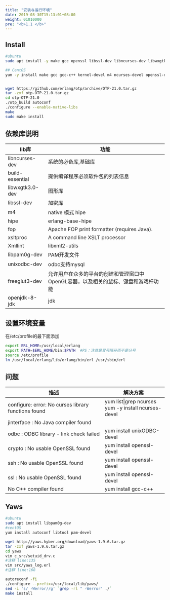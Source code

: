 ```yaml
---
title: "安装与运行环境"
date: 2019-08-30T15:13:01+08:00
weight: 01010000
pre: "<b>1.1 </b>"
---
```


## Install

```bash
#ubuntu
sudo apt install -y make gcc openssl libssl-dev libncurses-dev libwxgtk3.0-gtk3-dev libwxgtk-webview3.0-gtk3-dev xsltproc

## CentOS
yum -y install make gcc gcc-c++ kernel-devel m4 ncurses-devel openssl-devel


wget https://github.com/erlang/otp/archive/OTP-21.0.tar.gz
tar -zxf otp-OTP-21.0.tar.gz
cd otp-OTP-21.0
./otp_build autoconf
./configure --enable-native-libs
make
sudo make install

```

## 依赖库说明

|  lib库  |  功能  |
| --- | --- |
|  libncurses-dev     |  系统的必备库,基础库 |
|  build-essential    |  提供编译程序必须软件包的列表信息  |
|  libwxgtk3.0-dev      |  图形库  |
|  libssl-dev  |  加密库  |
|  m4  | native 模式 hipe   |
|  hipe  |  erlang-base-hipe   |
|  fop        |  Apache FOP print formatter (requires Java).  |
|  xsltproc      |  A command line XSLT processor  |
|  Xmllint       |  libxml2-utils  |
|  libpam0g-dev      |  PAM开发文件  |
|  unixodbc-dev       | odbc支持mysql    |
|  freeglut3-dev  |  允许用户在众多的平台的创建和管理窗口中OpenGL容器，以及相关的鼠标、键盘和游戏杆功能  |
|  openjdk-8-jdk  |   jdk  |

## 设置环境变量

在/etc/profile的最下面添加

```bash
export ERL_HOME=/usr/local/erlang
export PATH=$ERL_HOME/bin:$PATH  #PS：注意是冒号隔开而不是分号
source /etc/profile
ln /usr/local/erlang/lib/erlang/bin/erl /usr/sbin/erl
```

## 问题

|  描述  |  解决方案  |
| --- | --- |
|  configure: error: No curses library functions found |  yum list\|grep ncurses<br/>yum -y install ncurses-devel |
|  jinterface     : No Java compiler found  |     |
|  odbc           : ODBC library - link check failed  |  yum install unixODBC-devel   |
|  crypto         : No usable OpenSSL found  |   yum install openssl-devel    |
|  ssh            : No usable OpenSSL found  |   yum install openssl-devel  |
|  ssl            : No usable OpenSSL found  |   yum install openssl-devel  |
|  No C++ compiler found  |  yum install gcc-c++  |

## Yaws

```bash
#ubuntu 
sudo apt install libpam0g-dev
#centOS
yum install autoconf libtool pam-devel

wget http://yaws.hyber.org/download/yaws-1.9.6.tar.gz
tar -zxf yaws-1.9.6.tar.gz
cd yaws
vim c_src/setuid_drv.c
#注释 line:135
vim src/yaws_log.erl
#注释 line:168

autoreconf -fi
./configure --prefix=/usr/local/lib/yaws/
sed -i 's/ -Werror//g' `grep -rl " -Werror" ./`
make install
```
